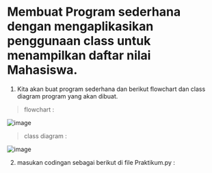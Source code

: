 # Membuat Program sederhana dengan mengaplikasikan penggunaan class untuk menampilkan daftar nilai Mahasiswa.


1. Kita akan buat program sederhana dan berikut flowchart dan class diagram program yang akan dibuat.

> flowchart :

![image](https://user-images.githubusercontent.com/115475424/206881032-05c4dfb6-7fcb-407d-bfc5-aaa5a2e6b6f9.png)

> class diagram :

![image](https://user-images.githubusercontent.com/115475424/206881046-121a8c41-1726-4804-bd78-79794c8d4546.png)

2. masukan codingan sebagai berikut di file Praktikum.py :


